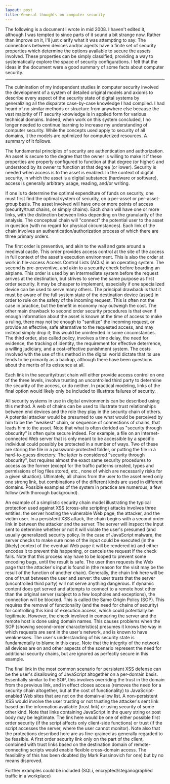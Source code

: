 ```yaml
---
layout: post
title: General thoughts on computer security
---
```


The following is a document I wrote in mid 2008.
I haven't edited it, although I was tempted to since parts of it sound a bit
strange now.
Rather than improve on it, I'll just clarify what it was attempting to say:
The connections between devices and/or agents have a finite set of security
properties which determine the options available to secure the assets involved.
These properties can be simply classified, providing a way to systematically
explore the space of security configurations.
I felt that the ideas in the document were a good summary of some facts about
computer security.

___

The culmination of my independent studies in computer security involved the
development of a system of detailed original models and axioms to describe
every aspect of the security state of digital systems by generalizing all the
disparate case-by-case knowledge I had compiled. I had heard of no similar
methods or structure from anywhere else because the vast majority of IT
security knowledge is in applied form for various technical domains. Indeed,
when work on this system concluded, I no longer needed to continue learning to
increase my understanding of computer security. While the concepts used apply
to security of all domains, it the models are optimized for computerized
resources. A summary of it follows.

The fundamental principles of security are authentication and authorization. An
asset is secure to the degree that the owner is willing to make it if these
properties are properly configured to function at that degree (or higher) and
understood by its owner to function at that degree (or lower). Security is
needed when access is to the asset is enabled. In the context of digital
security, in which the asset is a digital substance (hardware or software),
access is generally arbitrary usage, reading, and/or writing.

If one is to determine the optimal expenditure of funds on security, one must
first find the optimal system of security, on a per-asset or per-asset-group
basis. The asset involved will have one or more points of access
(security/trust chains, or simply chains). Each chain will have one or more
links, with the distinction between links depending on the granularity of the
analysis. The conceptual chain will "connect" the potential user to the asset
in question (with no regard for physical circumstances). Each link of the chain
involves an authentication/authorization process of which there are three
primary orders.

The first order is preventive, and akin to the wall and gate around a medieval
castle. This order provides access control at the site of the access in full
context of the asset's execution environment. This is also the order at work in
file-access Access Control Lists (ACLs) in an operating system. The second is
pre-preventive, and akin to a security check before boarding an airplane. This
order is used by an intermediate system before the request arrives at the
destination, but strives to serve the same purpose as first order security. It
may be cheaper to implement, especially if one specialized device can be used
to serve many others. The principal drawback is that it must be aware of the
full system state of the destination device (asset) in order to rule on the
safety of the incoming request. This is often not the case in practice, but the
benefit in economy may outweigh the cost. The other main drawback to second
order security procedures is that even if enough information about the asset is
known at the time of access to make a ruling, there may not be enough to
"sanitize" the incoming request, or provide an effective, safe alternative to
the requested access, and may instead simply drop it; this would be unintended
in some circumstances. The third order, also called policy, involves a time
delay, the need for evidence, the tracking of identity, the requirement for
effective deterrence, a willing judiciary, and a cost-effective punishment
system. The costs involved with the use of this method in the digital world
dictate that its use tends to be primarily as a backup, although there have
been questions about the merits of its existence at all.

Each link in the security/trust chain will either provide access control on one
of the three levels, involve trusting an uncontrolled third party to determine
the security of the access, or do neither. In practical modeling, links of the
final option would likely only be included to illustrate failures of security.

All security systems in use in digital environments can be described using this
method. A web of chains can be used to illustrate trust relationships between
end devices and the role they play in the security chain of others. A potential
attacker would be presumed to use what would be perceived by him to be the
"weakest" chain, or sequence of connections of chains, that leads him to the
asset. Note that what is often derided as "security through obscurity" is often
quite secure indeed. For example, a file on an Internet-connected Web server
that is only meant to be accessible by a specific individual could possibly be
protected in a number of ways. Two of these are storing the file in a
password-protected folder, or putting the file in a hard-to-guess directory.
The latter is considered "security through obscurity", but requires almost the
exact same security procedures to access as the former (except for the traffic
patterns created, types and permissions of log files stored, etc., none of
which are necessarily risks for a given situation). Ultimately, all chains from
the user to the asset need only one strong link, but combinations of the
different kinds are used in different domains. Possible examples of the system
in practice are numerous, a few follow (with thorough background).

An example of a simplistic security chain model illustrating the typical
protection used against XSS (cross-site scripting) attacks involves three
entities: the server hosting the vulnerable Web page, the attacker, and the
victim user. In a persistent XSS attack, the chain begins with a second order
link in between the attacker and the server. The server will inspect the input
sent to determine whether or not it will violate the user's presumed (and
usually generalized) security policy. In the case of JavaScript malware, the
server checks to make sure none of the input could be executed (in the [likely]
context of the eventual Web page it will be rendered in) and either encodes it
to prevent this happening, or cancels the request if the check fails. Note that
this process may have to be looped to prevent some encoding bugs, until the
result is safe. The user then requests the Web page that the attacker's input
is found in (the reason for the visit may be the result of the function of
another chain). Generally, the chain link here will be one of trust between the
user and server: the user trusts that the server (uncontrolled third party)
will not serve anything dangerous. If dynamic content does get served and
attempts to connect to a remote host other than the original server (subject to
a few loopholes and exceptions), the connection will be blocked. This is called
the Same Origin Policy (SOP). This requires the removal of functionality (and
the need for chains of security) for controlling this kind of execution access,
which could potentially be legitimate. However, the check involved in comparing
the server and the remote host is done using domain names. This causes problems
when the SOP (showing second-order characteristics) presumes it knows the way
in which requests are sent in the user's network, and is known to have
weaknesses. The user's understanding of his security state is fundamentally to
blame in this case. Note that the integrity of the network all devices are on
and other aspects of the scenario represent the need for additional security
chains, but are ignored as perfectly secure in this example.

The final link in the most common scenario for persistent XSS defense can be
the user's disallowing of JavaScript altogether on a per-domain basis.
Essentially similar to the SOP, this involves overriding the trust in the
domain from the previous link, and in effect closes access (removes the need
for a security chain altogether, but at the cost of functionality) to
JavaScript-enabled Web sites that are not on the domain-allow list. A
non-persistent XSS would involve the user trusting or not trusting the
attacker's sent link based on the information available (trust link) or using
security of some other kind. Note that links containing JavaScript in the query
string or post body may be legitimate. The link here would be one of either
possible first order security (if the script affects only client-side
functions) or trust (if the script accesses the server, where the user cannot
monitor). Note also that the protections described here are as fine-grained as
generally regarded to be feasible. A first order security link only on the part
of the client, combined with trust links based on the destination domain of
remote-connecting scripts would enable flexible cross-domain access. The
feasibility of this has been doubted (by Mark Russinovich for one) but by no
means disproved.

Further examples could be included (SQLi, encrypted/steganographed traffic in a
workplace)
